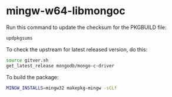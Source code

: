 # mingw-w64-libmongoc #

Run this command to update the checksum for the PKGBUILD file:

```bash
updpkgsums
```

To check the upstream for latest released version, do this:

```bash
source gitver.sh
get_latest_release mongodb/mongo-c-driver
```

To build the package:

```bash
MINGW_INSTALLS=mingw32 makepkg-mingw -sCLf
```